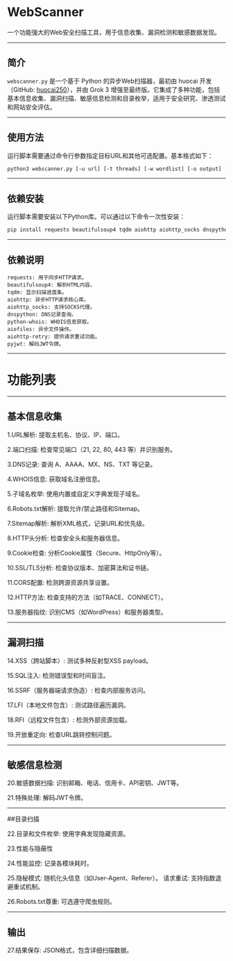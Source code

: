 # WebScanner

一个功能强大的Web安全扫描工具，用于信息收集、漏洞检测和敏感数据发现。

---

## 简介

`webscanner.py` 是一个基于 Python 的异步Web扫描器，最初由 huocai 开发（GitHub: [huocai250](https://www.github.com/huocai250)），并由 Grok 3 增强至最终版。它集成了多种功能，包括基本信息收集、漏洞扫描、敏感信息检测和目录枚举，适用于安全研究、渗透测试和网站安全评估。

---

## 使用方法

运行脚本需要通过命令行参数指定目标URL和其他可选配置。基本格式如下：

```bash
python3 webscanner.py [-u url] [-t threads] [-w wordlist] [-o output] [-v] [-p proxy] [-r rate] [-s] [--no-robots] [--retries retries] [--custom-wordlist file]
```

---

## 依赖安装

运行脚本需要安装以下Python库。可以通过以下命令一次性安装：

```bash
pip install requests beautifulsoup4 tqdm aiohttp aiohttp_socks dnspython python-whois aiofiles aiohttp-retry pyjwt
```

---

## 依赖说明

```text
requests: 用于同步HTTP请求。
beautifulsoup4: 解析HTML内容。
tqdm: 显示扫描进度条。
aiohttp: 异步HTTP请求核心库。
aiohttp_socks: 支持SOCKS代理。
dnspython: DNS记录查询。
python-whois: WHOIS信息获取。
aiofiles: 异步文件操作。
aiohttp-retry: 提供请求重试功能。
pyjwt: 解码JWT令牌。
```

---

# 功能列表

---

## 基本信息收集

1.URL解析: 提取主机名、协议、IP、端口。

2.端口扫描: 检查常见端口（21, 22, 80, 443 等）并识别服务。

3.DNS记录: 查询 A、AAAA、MX、NS、TXT 等记录。

4.WHOIS信息: 获取域名注册信息。

5.子域名枚举: 使用内置或自定义字典发现子域名。

6.Robots.txt解析: 提取允许/禁止路径和Sitemap。

7.Sitemap解析: 解析XML格式，记录URL和优先级。

8.HTTP头分析: 检查安全头和服务器信息。

9.Cookie检查: 分析Cookie属性（Secure、HttpOnly等）。

10.SSL/TLS分析: 检查协议版本、加密算法和证书链。

11.CORS配置: 检测跨源资源共享设置。

12.HTTP方法: 检查支持的方法（如TRACE、CONNECT）。

13.服务器指纹: 识别CMS（如WordPress）和服务器类型。

---

## 漏洞扫描

14.XSS（跨站脚本）: 测试多种反射型XSS payload。

15.SQL注入: 检测错误型和时间盲注。

16.SSRF（服务器端请求伪造）: 检查内部服务访问。

17.LFI（本地文件包含）: 测试路径遍历漏洞。

18.RFI（远程文件包含）: 检测外部资源加载。

19.开放重定向: 检查URL跳转控制问题。

---

## 敏感信息检测

20.敏感数据扫描: 识别邮箱、电话、信用卡、API密钥、JWT等。

21.特殊处理: 解码JWT令牌。

---

##目录扫描

22.目录和文件枚举: 使用字典发现隐藏资源。

23.性能与隐蔽性

24.性能监控: 记录各模块耗时。

25.隐秘模式: 随机化头信息（如User-Agent、Referer）。
请求重试: 支持指数退避重试机制。

26.Robots.txt尊重: 可选遵守爬虫规则。

---

## 输出

27.结果保存: JSON格式，包含详细扫描数据。
